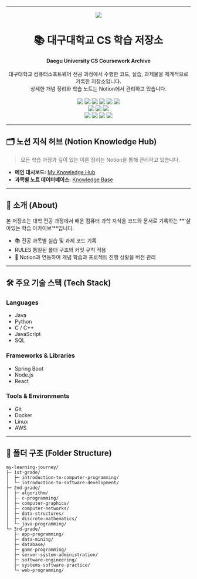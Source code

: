 -----

<div align="center">
  <img src="[https://capsule-render.vercel.app/api?type=waving&color=auto&height=180&text=Daegu%20Univ.&animation=fadeIn&fontColor=000000&fontSize=40](https://capsule-render.vercel.app/api?type=waving&color=auto&height=180&text=Daegu%20Univ.&animation=fadeIn&fontColor=000000&fontSize=40)" />
</div>

<div align="center">
  <h1>📚 대구대학교 CS 학습 저장소</h1>
  <strong>Daegu University CS Coursework Archive</strong>
</div>

<br>

<div align="center">
  대구대학교 컴퓨터소프트웨어 전공 과정에서 수행한 코드, 실습, 과제물을 체계적으로 기록한 저장소입니다.<br>
  상세한 개념 정리와 학습 노트는 Notion에서 관리하고 있습니다.
</div>

<br>

<div align="center">
  <img src="[https://img.shields.io/badge/Java-007396?style=for-the-badge&logo=java&logoColor=white](https://img.shields.io/badge/Java-007396?style=for-the-badge&logo=java&logoColor=white)"/>
  <img src="[https://img.shields.io/badge/Python-3776AB?style=for-the-badge&logo=python&logoColor=white](https://img.shields.io/badge/Python-3776AB?style=for-the-badge&logo=python&logoColor=white)"/> 
  <img src="[https://img.shields.io/badge/C++-00599C?style=for-the-badge&logo=cplusplus&logoColor=white](https://img.shields.io/badge/C++-00599C?style=for-the-badge&logo=cplusplus&logoColor=white)"/>
  <img src="[https://img.shields.io/badge/C-A8B9CC?style=for-the-badge&logo=c&logoColor=white](https://img.shields.io/badge/C-A8B9CC?style=for-the-badge&logo=c&logoColor=white)"/>
  <img src="[https://img.shields.io/badge/JavaScript-F7DF1E?style=for-the-badge&logo=javascript&logoColor=black](https://img.shields.io/badge/JavaScript-F7DF1E?style=for-the-badge&logo=javascript&logoColor=black)"/>
  <img src="[https://img.shields.io/badge/SQL-4479A1?style=for-the-badge&logo=mysql&logoColor=white](https://img.shields.io/badge/SQL-4479A1?style=for-the-badge&logo=mysql&logoColor=white)"/>
</div>

<div align="center">
  <img src="[https://img.shields.io/badge/Spring_Boot-6DB33F?style=for-the-badge&logo=spring-boot&logoColor=white](https://img.shields.io/badge/Spring_Boot-6DB33F?style=for-the-badge&logo=spring-boot&logoColor=white)"/> 
  <img src="[https://img.shields.io/badge/Node.js-339933?style=for-the-badge&logo=node.js&logoColor=white](https://img.shields.io/badge/Node.js-339933?style=for-the-badge&logo=node.js&logoColor=white)"/>
  <img src="[https://img.shields.io/badge/React-61DAFB?style=for-the-badge&logo=react&logoColor=black](https://img.shields.io/badge/React-61DAFB?style=for-the-badge&logo=react&logoColor=black)"/>
</div>

<div align="center">
  <img src="[https://img.shields.io/badge/Git-F05032?style=for-the-badge&logo=git&logoColor=white](https://img.shields.io/badge/Git-F05032?style=for-the-badge&logo=git&logoColor=white)"/>
  <img src="[https://img.shields.io/badge/Docker-2496ED?style=for-the-badge&logo=docker&logoColor=white](https://img.shields.io/badge/Docker-2496ED?style=for-the-badge&logo=docker&logoColor=white)"/>
  <img src="[https://img.shields.io/badge/Linux-FCC624?style=for-the-badge&logo=linux&logoColor=black](https://img.shields.io/badge/Linux-FCC624?style=for-the-badge&logo=linux&logoColor=black)"/>
  <img src="[https://img.shields.io/badge/Amazon_AWS-232F3E?style=for-the-badge&logo=amazon-aws&logoColor=white](https://img.shields.io/badge/Amazon_AWS-232F3E?style=for-the-badge&logo=amazon-aws&logoColor=white)"/>
</div>

-----

## 🗂️ 노션 지식 허브 (Notion Knowledge Hub)

> 모든 학습 과정과 깊이 있는 이론 정리는 Notion을 통해 관리하고 있습니다.

  - **메인 대시보드:** [My Knowledge Hub](https://www.notion.so/My-Knowledge-Hub-27772d9f979f80569662de9c2e49399d?pvs=21)
  - **과목별 노트 데이터베이스:** [Knowledge Base](https://www.notion.so/27772d9f979f8008bf02fd7de58885b4?pvs=21)

-----

## 👋 소개 (About)

본 저장소는 대학 전공 과정에서 배운 컴퓨터 과학 지식을 코드와 문서로 기록하는 \*\*'살아있는 학습 아카이브'\*\*입니다.

  - 📚 전공 과목별 실습 및 과제 코드 기록
  - RULES 통일된 폴더 구조와 커밋 규칙 적용
  - 🔗 Notion과 연동하여 개념 학습과 프로젝트 진행 상황을 버전 관리

-----

## 🛠️ 주요 기술 스택 (Tech Stack)

### Languages

  - Java
  - Python
  - C / C++
  - JavaScript
  - SQL

### Frameworks & Libraries

  - Spring Boot
  - Node.js
  - React

### Tools & Environments

  - Git
  - Docker
  - Linux
  - AWS

-----

## 📂 폴더 구조 (Folder Structure)

```
my-learning-journey/
├─ 1st-grade/
│  ├─ introduction-to-computer-programming/
│  └─ introduction-to-software-development/
├─ 2nd-grade/
│  ├─ algorithm/
│  ├─ c-programming/
│  ├─ computer-graphics/
│  ├─ computer-networks/
│  ├─ data-structures/
│  ├─ discrete-mathematics/
│  └─ java-programming/
└─ 3rd-grade/
   ├─ app-programming/
   ├─ data-mining/
   ├─ database/
   ├─ game-programming/
   ├─ server-system-administration/
   ├─ software-engineering/
   ├─ systems-software-practice/
   └─ web-programming/
```
